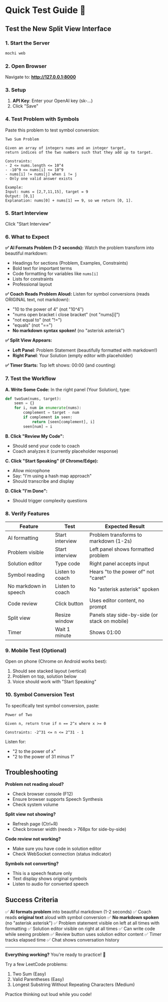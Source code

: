 # Quick Test Guide 🧪

## Test the New Split View Interface

### 1. Start the Server
```bash
mochi web
```

### 2. Open Browser
Navigate to: **http://127.0.0.1:8000**

### 3. Setup
1. **API Key**: Enter your OpenAI key (sk-...)
2. Click "Save"

### 4. Test Problem with Symbols
Paste this problem to test symbol conversion:

```
Two Sum Problem

Given an array of integers nums and an integer target,
return indices of the two numbers such that they add up to target.

Constraints:
- 2 <= nums.length <= 10^4
- -10^9 <= nums[i] <= 10^9
- nums[i] != nums[j] when i != j
- Only one valid answer exists

Example:
Input: nums = [2,7,11,15], target = 9
Output: [0,1]
Explanation: nums[0] + nums[1] == 9, so we return [0, 1].
```

### 5. Start Interview
Click "Start Interview"

### 6. What to Expect

**✅ AI Formats Problem (1-2 seconds):**
Watch the problem transform into beautiful markdown:
- Headings for sections (Problem, Examples, Constraints)
- Bold text for important terms
- Code formatting for variables like `nums[i]`
- Lists for constraints
- Professional layout

**✅ Coach Reads Problem Aloud:**
Listen for symbol conversions (reads ORIGINAL text, not markdown):
- "10 to the power of 4" (not "10^4")
- "nums open bracket i close bracket" (not "nums[i]")
- "not equal to" (not "!=")
- "equals" (not "==")
- **No markdown syntax spoken!** (no "asterisk asterisk")

**✅ Split View Appears:**
- **Left Panel**: Problem Statement (beautifully formatted with markdown!)
- **Right Panel**: Your Solution (empty editor with placeholder)

**✅ Timer Starts:**
Top left shows: 00:00 (and counting)

### 7. Test the Workflow

**A. Write Some Code:**
In the right panel (Your Solution), type:
```python
def twoSum(nums, target):
    seen = {}
    for i, num in enumerate(nums):
        complement = target - num
        if complement in seen:
            return [seen[complement], i]
        seen[num] = i
```

**B. Click "Review My Code":**
- Should send your code to coach
- Coach analyzes it (currently placeholder response)

**C. Click "Start Speaking" (if Chrome/Edge):**
- Allow microphone
- Say: "I'm using a hash map approach"
- Should transcribe and display

**D. Click "I'm Done":**
- Should trigger complexity questions

### 8. Verify Features

| Feature | Test | Expected Result |
|---------|------|-----------------|
| AI formatting | Start interview | Problem transforms to markdown (1-2s) |
| Problem visible | Start interview | Left panel shows formatted problem |
| Solution editor | Type code | Right panel accepts input |
| Symbol reading | Listen to coach | Hears "to the power of" not "caret" |
| No markdown in speech | Listen to coach | No "asterisk asterisk" spoken |
| Code review | Click button | Uses editor content, no prompt |
| Split view | Resize window | Panels stay side-by-side (or stack on mobile) |
| Timer | Wait 1 minute | Shows 01:00 |

### 9. Mobile Test (Optional)

Open on phone (Chrome on Android works best):
1. Should see stacked layout (vertical)
2. Problem on top, solution below
3. Voice should work with "Start Speaking"

### 10. Symbol Conversion Test

To specifically test symbol conversion, paste:
```
Power of Two

Given n, return true if n == 2^x where x >= 0

Constraints: -2^31 <= n <= 2^31 - 1
```

Listen for:
- "2 to the power of x"
- "2 to the power of 31 minus 1"

## Troubleshooting

**Problem not reading aloud?**
- Check browser console (F12)
- Ensure browser supports Speech Synthesis
- Check system volume

**Split view not showing?**
- Refresh page (Ctrl+R)
- Check browser width (needs > 768px for side-by-side)

**Code review not working?**
- Make sure you have code in solution editor
- Check WebSocket connection (status indicator)

**Symbols not converting?**
- This is a speech feature only
- Text display shows original symbols
- Listen to audio for converted speech

## Success Criteria

✅ **AI formats problem** into beautiful markdown (1-2 seconds)
✅ Coach reads **original text** aloud with symbol conversion
✅ **No markdown spoken** (no "asterisk asterisk")
✅ Problem statement visible on left at all times with formatting
✅ Solution editor visible on right at all times
✅ Can write code while seeing problem
✅ Review button uses solution editor content
✅ Timer tracks elapsed time
✅ Chat shows conversation history

---

**Everything working?** You're ready to practice! 🎯

Try a few LeetCode problems:
1. Two Sum (Easy)
2. Valid Parentheses (Easy)
3. Longest Substring Without Repeating Characters (Medium)

Practice thinking out loud while you code!
